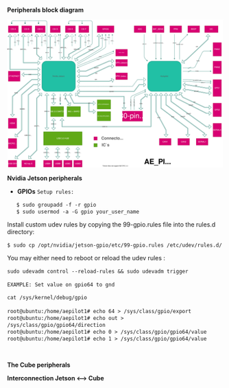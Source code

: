 **Peripherals block diagram** 

![aepilot1_block_scheme.svg](uploads/5891a87aa9bcc1f4ddd29ee52ee2a210/aepilot1_block_scheme.svg)

**Nvidia Jetson peripherals** 
   - **GPIOs**
       `Setup rules:` 
```
   $ sudo groupadd -f -r gpio
   $ sudo usermod -a -G gpio your_user_name
```
Install custom udev rules by copying the 99-gpio.rules file into the rules.d directory:
```
$ sudo cp /opt/nvidia/jetson-gpio/etc/99-gpio.rules /etc/udev/rules.d/
```
You may either need to reboot or reload the udev rules :
```
sudo udevadm control --reload-rules && sudo udevadm trigger
```

   `EXAMPLE: Set value on gpio64 to gnd`
```
cat /sys/kernel/debug/gpio

root@ubuntu:/home/aepilot1# echo 64 > /sys/class/gpio/export
root@ubuntu:/home/aepilot1# echo out > /sys/class/gpio/gpio64/direction
root@ubuntu:/home/aepilot1# echo 0 > /sys/class/gpio/gpio64/value
root@ubuntu:/home/aepilot1# echo 1 > /sys/class/gpio/gpio64/value
```
&nbsp;



**The Cube peripherals**

**Interconnection Jetson <--> Cube** 